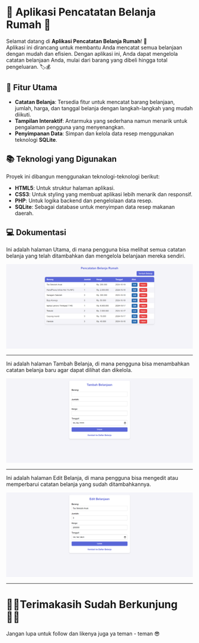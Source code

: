 # 📜 Aplikasi Pencatatan Belanja Rumah 🛒

Selamat datang di **Aplikasi Pencatatan Belanja Rumah**! 🎉  
Aplikasi ini dirancang untuk membantu Anda mencatat semua belanjaan dengan mudah dan efisien. Dengan aplikasi ini, Anda dapat mengelola catatan belanjaan Anda, mulai dari barang yang dibeli hingga total pengeluaran. 🏷️💰

## 🚀 Fitur Utama

- **Catatan Belanja**: Tersedia fitur untuk mencatat barang belanjaan, jumlah, harga, dan tanggal belanja dengan langkah-langkah yang mudah diikuti.
- **Tampilan Interaktif**: Antarmuka yang sederhana namun menarik untuk pengalaman pengguna yang menyenangkan.
- **Penyimpanan Data**: Simpan dan kelola data resep menggunakan teknologi **SQLite**.

## 📚 Teknologi yang Digunakan

Proyek ini dibangun menggunakan teknologi-teknologi berikut:

- **HTML5**: Untuk struktur halaman aplikasi.
- **CSS3**: Untuk styling yang membuat aplikasi lebih menarik dan responsif.
- **PHP**: Untuk logika backend dan pengelolaan data resep.
- **SQLite**: Sebagai database untuk menyimpan data resep makanan daerah.

## 💻 Dokumentasi

Ini adalah halaman Utama, di mana pengguna bisa melihat semua catatan belanja yang telah ditambahkan dan mengelola belanjaan mereka sendiri.

![Logo Proyek](image_readme/halaman_utama.png)

--------------------------------------------------------

Ini adalah halaman Tambah Belanja, di mana pengguna bisa menambahkan catatan belanja baru agar dapat dilihat dan dikelola.

![Logo Proyek](image_readme/tambah.png)

--------------------------------------------------------

Ini adalah halaman Edit Belanja, di mana pengguna bisa mengedit atau memperbarui catatan belanja yang sudah ditambahkannya.

![Logo Proyek](image_readme/edit.png)

--------------------------------------------------------

#  🙏🏻Terimakasih Sudah Berkunjung 🙏🏻

Jangan lupa untuk follow dan likenya juga ya teman - teman 😎
